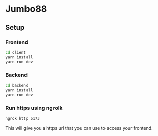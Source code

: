 # Jumbo88

## Setup

### Frontend

```bash
cd client
yarn install
yarn run dev
```

### Backend

```bash
cd backend
yarn install
yarn run dev
```

### Run https using ngrolk

```bash
ngrok http 5173
```

This will give you a https url that you can use to access your frontend.
